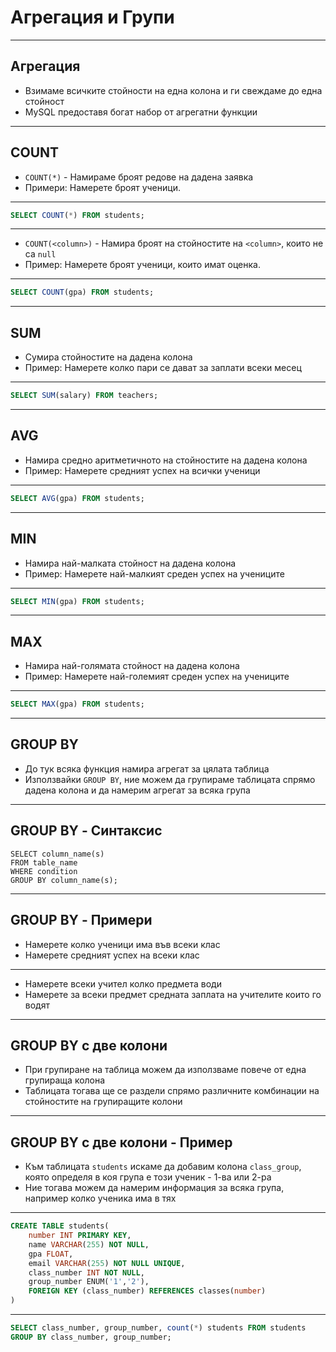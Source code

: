 # Агрегация и Групи

---
## Агрегация

- Взимаме всичките стойности на една колона и ги свеждаме до една стойност
- MySQL предоставя богат набор от агрегатни функции

---
## COUNT

- `COUNT(*)` - Намираме броят редове на дадена заявка
- Примери: Намерете броят ученици.

---

```sql
SELECT COUNT(*) FROM students;
```

---

- `COUNT(<column>)` - Намира броят на стойностите на `<column>`, които не са `null`
- Пример: Намерете броят ученици, които имат оценка.

---

```sql
SELECT COUNT(gpa) FROM students;
```

---
## SUM

- Сумира стойностите на дадена колона
- Пример: Намерете колко пари се дават за заплати всеки месец
---

```sql
SELECT SUM(salary) FROM teachers;
```

---
## AVG

- Намира средно аритметичното на стойностите на дадена колона
- Пример: Намерете средният успех на всички ученици

---

```sql
SELECT AVG(gpa) FROM students;
```

---
## MIN

- Намира най-малката стойност на дадена колона
- Пример: Намерете най-малкият среден успех на учениците

---

```sql
SELECT MIN(gpa) FROM students;
```

---
## MAX

- Намира най-голямата стойност на дадена колона
- Пример: Намерете най-големият среден успех на учениците
---

```sql
SELECT MAX(gpa) FROM students;
```

---

## GROUP BY

- До тук всяка функция намира агрегат за цялата таблица
- Използвайки `GROUP BY`, ние можем да групираме таблицата спрямо дадена колона и да намерим агрегат за всяка група

---

## GROUP BY - Синтаксис

```mysql
SELECT column_name(s)
FROM table_name
WHERE condition
GROUP BY column_name(s);
```

---

## GROUP BY - Примери

- Намерете колко ученици има във всеки клас
- Намерете средният успех на всеки клас

---

- Намерете всеки учител колко предмета води
- Намерете за всеки предмет средната заплата на учителите които го водят

---

## GROUP BY с две колони

- При групиране на таблица можем да използваме повече от една групираща колона
- Таблицата тогава ще се раздели спрямо различните комбинации на стойностите на групиращите колони

---

## GROUP BY с две колони - Пример

- Към таблицата `students` искаме да добавим колона `class_group`, която определя в коя група е този ученик - 1-ва или 2-ра
- Ние тогава можем да намерим информация за всяка група, например колко ученика има в тях

---

```sql
CREATE TABLE students(
    number INT PRIMARY KEY,
    name VARCHAR(255) NOT NULL,
    gpa FLOAT,
    email VARCHAR(255) NOT NULL UNIQUE,
    class_number INT NOT NULL,
    group_number ENUM('1','2'),
    FOREIGN KEY (class_number) REFERENCES classes(number)
)
```

---
```sql
SELECT class_number, group_number, count(*) students FROM students
GROUP BY class_number, group_number;
```
